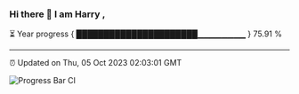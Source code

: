 ### Hi there 👋 I am Harry , 

⏳ Year progress { ██████████████████████▁▁▁▁▁▁▁▁ } 75.91 %

---

⏰ Updated on Thu, 05 Oct 2023 02:03:01 GMT

![Progress Bar CI](https://github.com/duykhang68/duykhang68/workflows/Progress%20Bar%20CI/badge.svg)
